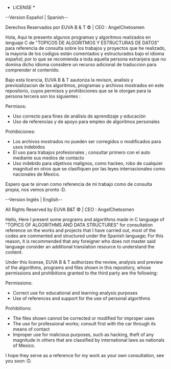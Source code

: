 * LICENSE *

--Version Español | Spanish--

Derechos Reservados por EUVA B & T © | CEO : AngelChetosmen

Hola, Aqui te presento algunos programas y algoritmos realizados en lenguaje C de "TOPICOS DE ALGORITMOS Y ESTRUCTURAS DE DATOS" para referencia de consulta sobre los trabajos y proyectos que he realizado, la mayoria de los codigos están comentados y estructurados bajo el idioma español; por lo que se recomienda a toda aquella persona extranjera que no domina dicho idioma considere un recurso adicional de traduccion para comprender el contenido. 

Bajo esta licencia, EUVA B & T aautoriza la revison, analisis y previsializacion de los algoritmos, programas y archivos mostrados en este repositorio, cuyos permisos y prohibiciones que se le otorgan para la persona tercera son los siguientes :

Permisos: 
- Uso correcto para fines de análisis de aprendizaje y educación
- Uso de referencias y de apoyo para empleo de algoritmos personales

Prohibiciones:
- Los archivos mostrados no pueden ser corregidos o modificados para usos indebidos
- El uso para trabajos profesionales ; consultar primero con el auto mediante sus medios de contacto
- Uso indebido para objetivos malignos, como hackeo, robo de cualquier magnitud en otros que se clasifiquen por las leyes internacionales como nacionales de Mexico. 

Espero que te sirvan como referencia de mi trabajo como de consulta propia, nos vemos pronto :D.

--Version Inglés | English--

All Rights Reserved by EUVA B&T © | CEO : AngelChetosmen

Hello, Here I present some programs and algorithms made in C language of "TOPICS OF ALGORITHMS AND DATA STRUCTURES" for consultation reference on the works and projects that I have carried out, most of the codes are commented and structured under the Spanish language; For this reason, it is recommended that any foreigner who does not master said language consider an additional translation resource to understand the content.

Under this license, EUVA B & T authorizes the review, analysis and preview of the algorithms, programs and files shown in this repository, whose permissions and prohibitions granted to the third party are the following:

Permissions:
- Correct use for educational and learning analysis purposes
- Use of references and support for the use of personal algorithms

Prohibitions:
- The files shown cannot be corrected or modified for improper uses
- The use for professional works; consult first with the car through its means of contact
- Improper use for malicious purposes, such as hacking, theft of any magnitude in others that are classified by international laws as nationals of Mexico.

I hope they serve as a reference for my work as your own consultation, see you soon :D.
